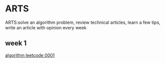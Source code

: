 # ARTS

ARTS:solve an algorithm problem, review technical articles, learn a few tips, write an article with opinion every week

## week 1

[algorithm leetcode 0001](algorithms/leetcode_0001.md)
